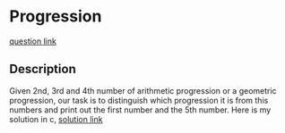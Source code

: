 # Progression
[question link](https://140.114.85.195/problem/3)
## Description
Given 2nd, 3rd and 4th number of arithmetic progression or a geometric progression, our task is to distinguish which progression it is from this numbers and print out the first number and the 5th number.
Here is my solution in c, [solution link](https://github.com/SJieNg123/Code-practice/blob/main/nthu/Problem3-Progression.c)
